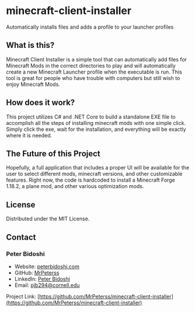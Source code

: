 # minecraft-client-installer
Automatically installs files and adds a profile to your launcher profiles

## What is this?
Minecraft Client Installer is a simple tool that can automatically add files for Minecraft Mods in the correct directories to play and will automatically create a new Minecraft Launcher profile when the executable is run. This tool is great for people who have trouble with computers but still wish to enjoy Minecraft Mods.

## How does it work?
This project utilizes C# and .NET Core to build a standalone EXE file to accomplish all the steps of installing minecraft mods with one simple click. Simply click the exe, wait for the installation, and everything will be exactly where it is needed.

## The Future of this Project
Hopefully, a full application that includes a proper UI will be available for the user to select different mods, minecraft versions, and other customizable features. Right now, the code is hardcoded to install a Minecraft Forge 1.18.2, a plane mod, and other various optimization mods.

## License

Distributed under the MIT License.

## Contact

### Peter Bidoshi

- Website: [peterbidoshi.com](https://peterbidoshi.com)
- GitHub: [MrPeterss](https://github.com/mrpeterss)
- LinkedIn: [Peter Bidoshi](https://www.linkedin.com/in/bidoshi/)
- Email: [pjb294@cornell.edu](mailto:pjb294@cornell.edu)

Project Link: [https://github.com/MrPeterss/minecraft-client-installer](https://github.com/MrPeterss/minecraft-client-installer)
